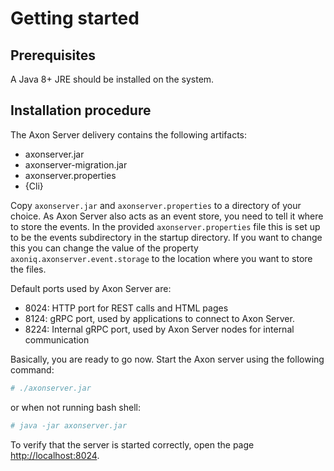 # Getting started

## Prerequisites

A Java 8+ JRE should be installed on the system.

## Installation procedure

The Axon Server delivery contains the following artifacts:

* axonserver.jar
* axonserver-migration.jar
* axonserver.properties
* {Cli}

Copy `axonserver.jar` and `axonserver.properties` to a directory of your choice. As Axon Server also acts as an event store, you need to tell it where to store the events. In the provided `axonserver.properties` file this is set up to be the events subdirectory in the startup directory. If you want to change this you can change the value of the property `axoniq.axonserver.event.storage` to the location where you want to store the files.

Default ports used by Axon Server are:

* 8024: HTTP port for REST calls and HTML pages
* 8124: gRPC port, used by applications to connect to Axon Server.
* 8224: Internal gRPC port, used by Axon Server nodes for internal communication

Basically, you are ready to go now. Start the Axon server using the following command:

```bash
# ./axonserver.jar
```

or when not running bash shell:

```bash
# java -jar axonserver.jar
```

To verify that the server is started correctly, open the page [http://localhost:8024](http://localhost:8024).


